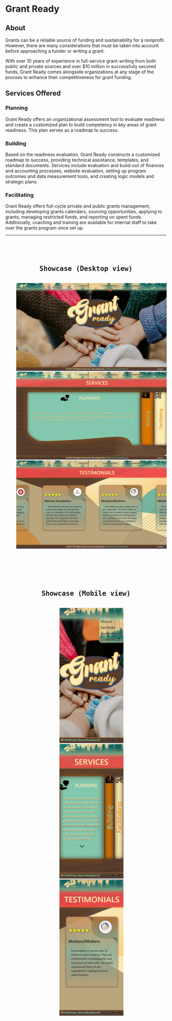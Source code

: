 # Grant Ready

## About
Grants can be a reliable source of funding and sustainability for a nonprofit. However, there are many considerations that must be taken into account before approaching a funder or writing a grant.

With over 10 years of experience in full-service grant-writing from both public and private sources and over $10 million in successfully secured funds, Grant Ready comes alongside organizations at any stage of the process to enhance their competitiveness for grant funding.

## Services Offered
### Planning
Grant Ready offers an organizational assessment tool to evaluate readiness and create a customized plan to build competency in key areas of grant readiness. This plan serves as a roadmap to success.

### Building
Based on the readiness evaluation, Grant Ready constructs a customized roadmap to success, providing technical assistance, templates, and standard documents. Services include evaluation and build-out of finances and accounting processes, website evaluation, setting up program outcomes and data measurement tools, and creating logic models and strategic plans.

### Facilitating
Grant Ready offers full-cycle private and public grants management, including developing grants calendars, sourcing opportunities, applying to grants, managing restricted funds, and reporting on spent funds. Additionally, coaching and training are available for internal staff to take over the grants program once set up.

<hr>

<pre>
  <div align="center">
  <h2>Showcase (Desktop view)</h2>
    <img src="./src/assets/img/Hero.png" alt="Hero section on mobile screens" width="600"/>
    <img src="./src/assets/img/Services.png" alt="Services section on mobile screens" width="600"/>
    <img src="./src/assets/img/Testimonials.png" alt="Testimonials section on mobile screens" width="600"/>
  </div>

  <div align="center">
  <h2>Showcase (Mobile view)</h2>
    <img src="./src/assets/img/Hero_mobile.png" alt="Hero section on mobile screens" width="200"/>
    <img src="./src/assets/img/Services_mobile.png" alt="Services section on mobile screens" width="200"/>
    <img src="./src/assets/img/Testimonials_mobile.png" alt="Testimonials section on mobile screens" width="200"/>
  </div>
</pre>
